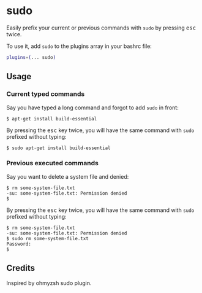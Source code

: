 # sudo

Easily prefix your current or previous commands with `sudo` by pressing <kbd>esc</kbd> twice.

To use it, add `sudo` to the plugins array in your bashrc file:

```bash
plugins=(... sudo)
```

## Usage

### Current typed commands

Say you have typed a long command and forgot to add `sudo` in front:

```console
$ apt-get install build-essential
```

By pressing the <kbd>esc</kbd> key twice, you will have the same command with `sudo` prefixed without typing:

```console
$ sudo apt-get install build-essential
```

### Previous executed commands

Say you want to delete a system file and denied:

```console
$ rm some-system-file.txt
-su: some-system-file.txt: Permission denied
$
```

By pressing the <kbd>esc</kbd> key twice, you will have the same command with `sudo` prefixed without typing:

```console
$ rm some-system-file.txt
-su: some-system-file.txt: Permission denied
$ sudo rm some-system-file.txt
Password:
$
```

## Credits

Inspired by ohmyzsh sudo plugin.

